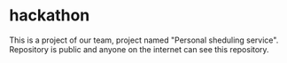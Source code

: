 # hackathon
This is a project of our team, project named "Personal sheduling service". Repository is public and anyone on the internet can see this repository.

